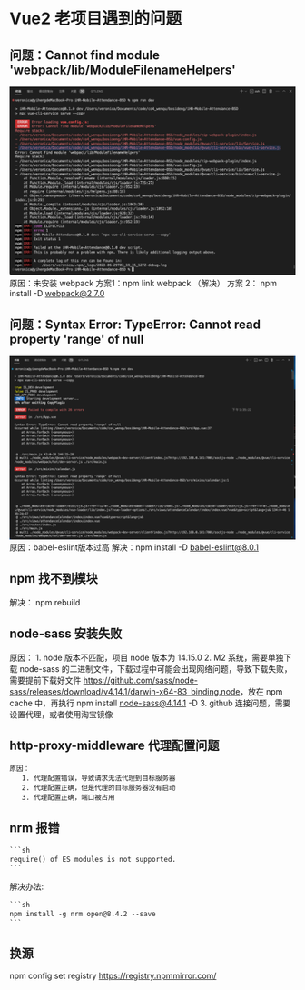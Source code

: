 # Vue2 老项目遇到的问题

## 问题：Cannot find module 'webpack/lib/ModuleFilenameHelpers'

![img](./assets/2023-06-30-14-08-01.png)
原因：未安装 webpack
方案1：npm link webpack （解决）
方案 2： npm install -D webpack@2.7.0

## 问题：Syntax Error: TypeError: Cannot read property 'range' of null

![img](./assets/2023-06-30-14-08-26.png)
原因：babel-eslint版本过高
解决：npm install -D  babel-eslint@8.0.1  

## npm 找不到模块

解决： npm rebuild

## node-sass 安装失败

原因：
    1. node 版本不匹配，项目 node 版本为 14.15.0
    2. M2 系统，需要单独下载 node-sass 的二进制文件，下载过程中可能会出现网络问题，导致下载失败，需要提前下载好文件 <https://github.com/sass/node-sass/releases/download/v4.14.1/darwin-x64-83_binding.node>，放在 npm cache 中，再执行 npm install node-sass@4.14.1 -D
    3. github 连接问题，需要设置代理，或者使用淘宝镜像

## http-proxy-middleware 代理配置问题

    原因：
       1. 代理配置错误，导致请求无法代理到目标服务器
       2. 代理配置正确，但是代理的目标服务器没有启动
       3. 代理配置正确，端口被占用

## nrm 报错

    ```sh
    require() of ES modules is not supported.
    ```

解决办法:

    ```sh
    npm install -g nrm open@8.4.2 --save
    ```

## 换源

npm config set registry <https://registry.npmmirror.com/>
